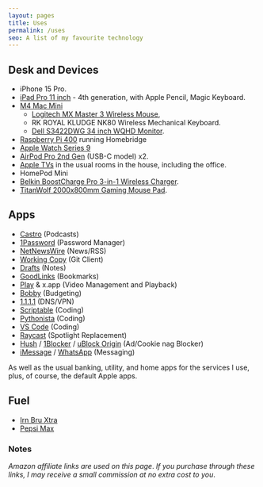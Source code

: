 ```yaml
---
layout: pages
title: Uses
permalink: /uses
seo: A list of my favourite technology
---
```


## Desk and Devices

- iPhone 15 Pro.
- [iPad Pro 11 inch](https://amzn.to/4jwoQ6d) - 4th generation, with Apple Pencil, Magic Keyboard.
- [M4 Mac Mini](https://amzn.to/3HAipBO)
  - [Logitech MX Master 3 Wireless Mouse](https://amzn.to/44XqxWU),
  - RK ROYAL KLUDGE NK80 Wireless Mechanical Keyboard.
  - [Dell S3422DWG 34 inch WQHD Monitor](https://amzn.to/44Xbb4L).
- [Raspberry Pi 400](https://amzn.to/4kDnxEh) running Homebridge
- [Apple Watch Series 9](https://amzn.to/451oGR1)
- [AirPod Pro 2nd Gen](https://amzn.to/4jtjBV4) (USB-C model) x2.
- [Apple TVs](https://amzn.to/451oRMb) in the usual rooms in the house, including the office.
- HomePod Mini
- [Belkin BoostCharge Pro 3-in-1 Wireless Charger](https://amzn.to/4mFP74Q).
- [TitanWolf 2000x800mm Gaming Mouse Pad](https://amzn.to/3FjLf98).

## Apps

- [Castro](https://castro.fm) (Podcasts)
- [1Password](https://1password.com) (Password Manager)
- [NetNewsWire](https://ranchero.com/netnewswire/) (News/RSS)
- [Working Copy](https://workingcopyapp.com) (Git Client)
- [Drafts](https://getdrafts.com) (Notes)
- [GoodLinks](https://goodlinks.app) (Bookmarks)
- [Play](hhttps://marcosatanaka.com) & x.app (Video Management and Playback)
- [Bobby](https://bobbyapp.co) (Budgeting)
- [1.1.1.1](https://1.1.1.1) (DNS/VPN)
- [Scriptable](https://scriptable.app) (Coding)
- [Pythonista](https://omz-software.com/pythonista/) (Coding)
- [VS Code](https://code.visualstudio.com) (Coding)
- [Raycast](https://www.raycast.com) (Spotlight Replacement)
- [Hush](https://oblador.github.io/hush/) / [1Blocker](https://1blocker.com) / [uBlock Origin](https://ublockorigin.com) (Ad/Cookie nag Blocker)
- [iMessage](https://www.apple.com/imessage/) / [WhatsApp](https://www.whatsapp.com) (Messaging)

As well as the usual banking, utility, and home apps for the services I use, plus, of course, the default Apple apps.

## Fuel

- [Irn Bru Xtra](https://amzn.to/3HdkALM)
- [Pepsi Max](https://www.amazon.co.uk/dp/B017NVHSF8?tag=thechelsuk-21)

### Notes

_Amazon affiliate links are used on this page_. _If you purchase through these links, I may receive a small commission at no extra cost to you_.
